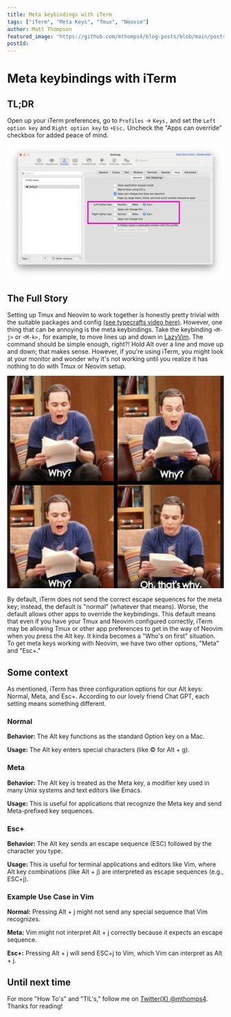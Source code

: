 ```yaml
---
title: Meta keybindings with iTerm
tags: ["iTerm", "Meta Keys", "Tmux", "Neovim"]
author: Matt Thompson
featured_image: "https://github.com/mthomps4/blog-posts/blob/main/posts/iterm-meta-keys/images/featured-alt.jpg?raw=true"
postId:
---
```


# Meta keybindings with iTerm

## TL;DR

Open up your iTerm preferences, go to `Profiles` -> `Keys,` and set the `Left option key` and `Right option key` to `+Esc.` Uncheck the "Apps can override" checkbox for added peace of mind.

![iterm-preferences](https://github.com/mthomps4/blog-posts/blob/main/posts/iterm-meta-keys/images/iterm-profile-keys.png)

## The Full Story

Setting up Tmux and Neovim to work together is honestly pretty trivial with the suitable packages and config [(see typecrafts video here)](https://youtu.be/_YaI2vDbk0o?si=cH00Rvh-pDwcYZnY). However, one thing that can be annoying is the meta keybindings. Take the keybinding `<M-j>` or `<M-k>,` for example, to move lines up and down in [LazyVim](http://www.lazyvim.org). The command should be simple enough, right?! Hold Alt over a line and move up and down; that makes sense. However, if you're using iTerm, you might look at your monitor and wonder why it's not working until you realize it has nothing to do with Tmux or Neovim setup.

![Why-oh-that-why-meme](https://github.com/mthomps4/blog-posts/blob/main/posts/iterm-meta-keys/images/why-meme.png)

By default, iTerm does not send the correct escape sequences for the meta key; instead, the default is "normal" (whatever that means). Worse, the default allows other apps to override the keybindings. This default means that even if you have your Tmux and Neovim configured correctly, iTerm may be allowing Tmux or other app preferences to get in the way of Neovim when you press the Alt key. It kinda becomes a "Who's on first" situation. To get meta keys working with Neovim, we have two other options, "Meta" and "Esc+."

## Some context

As mentioned, iTerm has three configuration options for our Alt keys: Normal, Meta, and Esc+. According to our lovely friend Chat GPT, each setting means something different.

### Normal

**Behavior:** The Alt key functions as the standard Option key on a Mac.

**Usage:** The Alt key enters special characters (like © for Alt + g).

### Meta

**Behavior:** The Alt key is treated as the Meta key, a modifier key used in many Unix systems and text editors like Emacs.

**Usage:** This is useful for applications that recognize the Meta key and send Meta-prefixed key sequences.

### Esc+

**Behavior:** The Alt key sends an escape sequence (ESC) followed by the character you type.

**Usage:** This is useful for terminal applications and editors like Vim, where Alt key combinations (like Alt + j) are interpreted as escape sequences (e.g., ESC+j).

### Example Use Case in Vim

**Normal:** Pressing Alt + j might not send any special sequence that Vim recognizes.

**Meta:** Vim might not interpret Alt + j correctly because it expects an escape sequence.

**Esc+:** Pressing Alt + j will send ESC+j to Vim, which Vim can interpret as Alt + j.

## Until next time

For more "How To's" and "TIL's," follow me on [Twitter(X) @mthomps4](https://twitter.com/mthomps4).
Thanks for reading!
